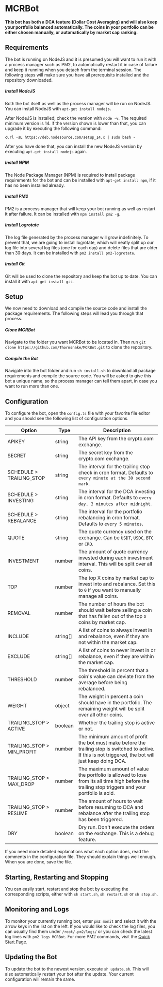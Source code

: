 # MCRBot
**This bot has both a DCA feature (Dollar Cost Averaging) and will also keep your portfolio balanced automatically. The coins in your portfolio can be either chosen manually, or automatically by market cap ranking.**

## Requirements
The bot is running on NodeJS and it is presumed you will want to run it with a process manager such as PM2, to automatically restart it in case of failure and keep it running when you detach from the terminal session. The following steps will make sure you have all prerequisits installed and the repository downloaded.
##### Install NodeJS
Both the bot itself as well as the process manager will be run on NodeJS. You can install NodeJS with `apt-get install nodejs`.

After NodeJS is installed, check the version with `node -v`. The required minimum version is 14. If the version shown is lower than that, you can upgrade it by executing the following command:

`curl -sL https://deb.nodesource.com/setup_14.x | sudo bash -`

After you have done that, you can install the new NodeJS version by executing `apt-get install nodejs` again.
##### Install NPM
The Node Package Manager (NPM) is required to install package requirements for the bot and can be installed with `apt-get install npm`, if it has no been installed already.
##### Install PM2
PM2 is a process manager that will keep your bot running as well as restart it after failure. It can be installed with `npm install pm2 -g`.
##### Install Logrotate
The log file generated by the process manager will grow indefinitely. To prevent that, we are going to install logrotate, which will neatly split up our log file into several log files (one for each day) and delete files that are older than 30 days. It can be installed with `pm2 install pm2-logrotate`.
##### Install Git
Git will be used to clone the repository and keep the bot up to date. You can install it with `apt-get install git`.

## Setup
We now need to download and compile the source code and install the package requirements. The following steps will lead you through that process.
##### Clone MCRBot
Navigate to the folder you want MCRBot to be located in. Then run `git clone https://github.com/Thornsnake/MCRBot.git` to clone the repository.
##### Compile the Bot
Navigate into the bot folder and run `sh install.sh` to download all package requirements and compile the source code. You will be asked to give this bot a unique name, so the process manager can tell them apart, in case you want to run more than one.

## Configuration
To configure the bot, open the `config.ts` file with your favorite file editor and you should see the following list of configuration options.

| Option                     | Type     | Description
| -------------------------- | -------- | ---
| APIKEY                     | string   | The API key from the crypto.com exchange.
| SECRET                     | string   | The secret key from the crypto.com exchange.
| SCHEDULE > TRAILING_STOP   | string   | The interval for the trailing stop check in cron format. Defaults to `every minute at the 30 second mark`.
| SCHEDULE > INVESTING       | string   | The interval for the DCA investing in cron format. Defaults to `every day, 3 minutes after midnight`.
| SCHEDULE > REBALANCE       | string   | The interval for the portfolio rebalancing in cron format. Defaults to `every 5 minutes`.
| QUOTE                      | string   | The quote currency used on the exchange. Can be `USDT`, `USDC`, `BTC` or `CRO`.
| INVESTMENT                 | number   | The amount of quote currency invested during each investment interval. This will be split over all coins.
| TOP                        | number   | The top X coins by market cap to invest into and rebalance. Set this to `0` if you want to manually manage all coins.
| REMOVAL                    | number   | The number of hours the bot should wait before selling a coin that has fallen out of the top x coins by market cap.
| INCLUDE                    | string[] | A list of coins to always invest in and rebalance, even if they are not within the market cap.
| EXCLUDE                    | string[] | A list of coins to never invest in or rebalance, even if they are within the market cap.
| THRESHOLD                  | number   | The threshold in percent that a coin's value can deviate from the average before being rebalanced.
| WEIGHT                     | object   | The weight in percent a coin should have in the portfolio. The remaining weight will be split over all other coins.
| TRAILING_STOP > ACTIVE     | boolean  | Whether the trailing stop is active or not.
| TRAILING_STOP > MIN_PROFIT | number   | The minimum amount of profit the bot must make before the trailing stop is switched to active. If this is not triggered, the bot will just keep doing DCA.
| TRAILING_STOP > MAX_DROP   | number   | The maximum amount of value the portfolio is allowed to lose from its all time high before the trailing stop triggers and your portfolio is sold.
| TRAILING_STOP > RESUME     | number   | The amount of hours to wait before resuming to DCA and rebalance after the trailing stop has been triggered.
| DRY                        | boolean  | Dry run. Don't execute the orders on the exchange. This is a debug feature.

If you need more detailed explanations what each option does, read the comments in the configuration file. They should explain things well enough. When you are done, save the file.

## Starting, Restarting and Stopping
You can easily start, restart and stop the bot by executing the corresponding scripts, either with `sh start.sh`, `sh restart.sh` or `sh stop.sh`.

## Monitoring and Logs
To monitor your currently running bot, enter `pm2 monit` and select it with the arrow keys in the list on the left.
If you would like to check the log files, you can usually find them under `/root/.pm2/logs/` or you can check the latest log lines with `pm2 logs MCRBot`. For more PM2 commands, visit the [Quick Start Page](https://pm2.keymetrics.io/docs/usage/quick-start/).

## Updating the Bot
To update the bot to the newest version, execute `sh update.sh`. This will also automatically restart your bot after the update. Your current configuration will remain the same.